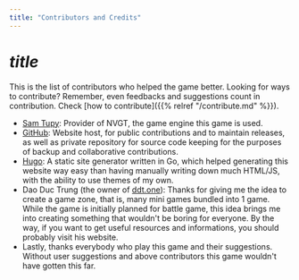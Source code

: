 ```yaml
---
title: "Contributors and Credits"
---
```

# $title$
This is the list of contributors who helped the game better. Looking for ways to contribute? Remember, even feedbacks and suggestions count in contribution. Check [how to contribute]({{% relref "/contribute.md" %}}).
* [Sam Tupy](https://samtupy.com/): Provider of NVGT, the game engine this game is used.
* [GitHub](https://github.com): Website host, for public contributions and to maintain releases, as well as private repository for source code keeping for the purposes of backup and collaborative contributions.
* [Hugo](https://gohugo.io): A static site generator written in Go, which helped generating this website way easy than having manually writing down much HTML/JS, with the ability to use themes of my own.
* Dao Duc Trung (the owner of [ddt.one](https://ddt.one)): Thanks for giving me the idea to create a game zone, that is, many mini games bundled into 1 game. While the game is initially planned for battle game, this idea brings me into creating something that wouldn't be boring for everyone. By the way, if you want to get useful resources and informations, you should probably visit his website.
* Lastly, thanks everybody who play this game and their suggestions. Without user suggestions and above contributors this game wouldn't have gotten this far.